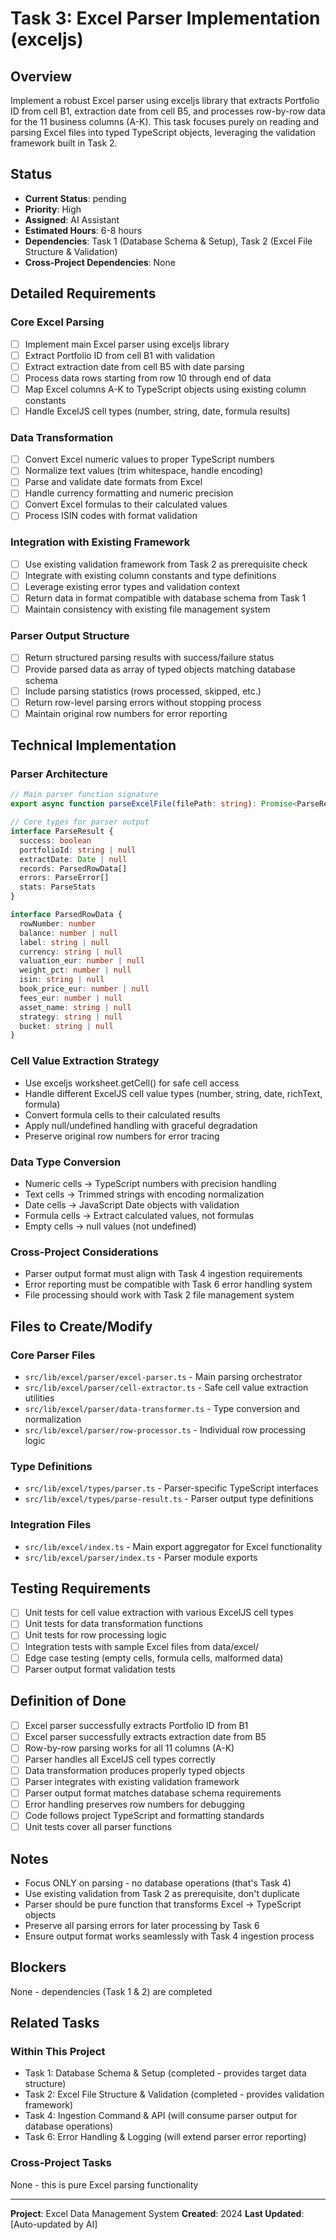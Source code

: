 # Task 3: Excel Parser Implementation (exceljs)

## Overview
Implement a robust Excel parser using exceljs library that extracts Portfolio ID from cell B1, extraction date from cell B5, and processes row-by-row data for the 11 business columns (A-K). This task focuses purely on reading and parsing Excel files into typed TypeScript objects, leveraging the validation framework built in Task 2.

## Status
- **Current Status**: pending
- **Priority**: High
- **Assigned**: AI Assistant
- **Estimated Hours**: 6-8 hours
- **Dependencies**: Task 1 (Database Schema & Setup), Task 2 (Excel File Structure & Validation)
- **Cross-Project Dependencies**: None

## Detailed Requirements

### Core Excel Parsing
- [ ] Implement main Excel parser using exceljs library
- [ ] Extract Portfolio ID from cell B1 with validation
- [ ] Extract extraction date from cell B5 with date parsing
- [ ] Process data rows starting from row 10 through end of data
- [ ] Map Excel columns A-K to TypeScript objects using existing column constants
- [ ] Handle ExcelJS cell types (number, string, date, formula results)

### Data Transformation
- [ ] Convert Excel numeric values to proper TypeScript numbers
- [ ] Normalize text values (trim whitespace, handle encoding)
- [ ] Parse and validate date formats from Excel
- [ ] Handle currency formatting and numeric precision
- [ ] Convert Excel formulas to their calculated values
- [ ] Process ISIN codes with format validation

### Integration with Existing Framework
- [ ] Use existing validation framework from Task 2 as prerequisite check
- [ ] Integrate with existing column constants and type definitions
- [ ] Leverage existing error types and validation context
- [ ] Return data in format compatible with database schema from Task 1
- [ ] Maintain consistency with existing file management system

### Parser Output Structure
- [ ] Return structured parsing results with success/failure status
- [ ] Provide parsed data as array of typed objects matching database schema
- [ ] Include parsing statistics (rows processed, skipped, etc.)
- [ ] Return row-level parsing errors without stopping process
- [ ] Maintain original row numbers for error reporting

## Technical Implementation

### Parser Architecture
```typescript
// Main parser function signature
export async function parseExcelFile(filePath: string): Promise<ParseResult>

// Core types for parser output
interface ParseResult {
  success: boolean
  portfolioId: string | null
  extractDate: Date | null
  records: ParsedRowData[]
  errors: ParseError[]
  stats: ParseStats
}

interface ParsedRowData {
  rowNumber: number
  balance: number | null
  label: string | null
  currency: string | null
  valuation_eur: number | null
  weight_pct: number | null
  isin: string | null
  book_price_eur: number | null
  fees_eur: number | null
  asset_name: string | null
  strategy: string | null
  bucket: string | null
}
```

### Cell Value Extraction Strategy
- Use exceljs worksheet.getCell() for safe cell access
- Handle different ExcelJS cell value types (number, string, date, richText, formula)
- Convert formula cells to their calculated results
- Apply null/undefined handling with graceful degradation
- Preserve original row numbers for error tracing

### Data Type Conversion
- Numeric cells → TypeScript numbers with precision handling
- Text cells → Trimmed strings with encoding normalization
- Date cells → JavaScript Date objects with validation
- Formula cells → Extract calculated values, not formulas
- Empty cells → null values (not undefined)

### Cross-Project Considerations
- Parser output format must align with Task 4 ingestion requirements
- Error reporting must be compatible with Task 6 error handling system
- File processing should work with Task 2 file management system

## Files to Create/Modify

### Core Parser Files
- `src/lib/excel/parser/excel-parser.ts` - Main parsing orchestrator
- `src/lib/excel/parser/cell-extractor.ts` - Safe cell value extraction utilities
- `src/lib/excel/parser/data-transformer.ts` - Type conversion and normalization
- `src/lib/excel/parser/row-processor.ts` - Individual row processing logic

### Type Definitions
- `src/lib/excel/types/parser.ts` - Parser-specific TypeScript interfaces
- `src/lib/excel/types/parse-result.ts` - Parser output type definitions

### Integration Files
- `src/lib/excel/index.ts` - Main export aggregator for Excel functionality
- `src/lib/excel/parser/index.ts` - Parser module exports

## Testing Requirements
- [ ] Unit tests for cell value extraction with various ExcelJS cell types
- [ ] Unit tests for data transformation functions
- [ ] Unit tests for row processing logic
- [ ] Integration tests with sample Excel files from data/excel/
- [ ] Edge case testing (empty cells, formula cells, malformed data)
- [ ] Parser output format validation tests

## Definition of Done
- [ ] Excel parser successfully extracts Portfolio ID from B1
- [ ] Excel parser successfully extracts extraction date from B5
- [ ] Row-by-row parsing works for all 11 columns (A-K)
- [ ] Parser handles all ExcelJS cell types correctly
- [ ] Data transformation produces properly typed objects
- [ ] Parser integrates with existing validation framework
- [ ] Parser output format matches database schema requirements
- [ ] Error handling preserves row numbers for debugging
- [ ] Code follows project TypeScript and formatting standards
- [ ] Unit tests cover all parser functions

## Notes
- Focus ONLY on parsing - no database operations (that's Task 4)
- Use existing validation from Task 2 as prerequisite, don't duplicate
- Parser should be pure function that transforms Excel → TypeScript objects
- Preserve all parsing errors for later processing by Task 6
- Ensure output format works seamlessly with Task 4 ingestion process

## Blockers
None - dependencies (Task 1 & 2) are completed

## Related Tasks
### Within This Project
- Task 1: Database Schema & Setup (completed - provides target data structure)
- Task 2: Excel File Structure & Validation (completed - provides validation framework)
- Task 4: Ingestion Command & API (will consume parser output for database operations)
- Task 6: Error Handling & Logging (will extend parser error reporting)

### Cross-Project Tasks
None - this is pure Excel parsing functionality

---
**Project**: Excel Data Management System
**Created**: 2024
**Last Updated**: [Auto-updated by AI] 